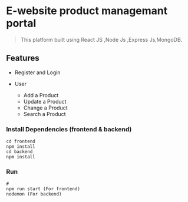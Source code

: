 # E-website product managemant portal

> This platform built using React JS ,Node Js ,Express Js,MongoDB.

## Features

- Register and Login

* User

  - Add a Product
  - Update a Product
  - Change a Product
  - Search a Product


### Install Dependencies (frontend & backend)

```
cd frontend
npm install
cd backend
npm install
```

### Run

```
# 
npm run start (For frontend)
nodemon (For backend)

